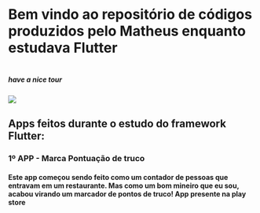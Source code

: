 <h1> Bem vindo ao repositório de códigos produzidos pelo Matheus enquanto estudava Flutter<h1>
 <h5>have a nice tour</h5>
  <img src="https://media.giphy.com/media/14yzBgpfJSr5nO/giphy.gif" />
 <h2>Apps feitos durante o estudo do framework Flutter:</h2>
<h3>1º APP - Marca Pontuação de truco</h3>
<h4>Este app começou sendo feito como um contador de pessoas que entravam em um restaurante. Mas como um bom mineiro que eu sou, acabou virando um marcador de pontos de truco! App presente na play store</h4><br>
